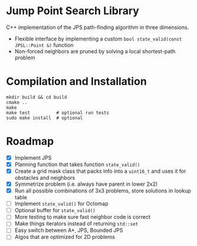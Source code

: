 # Jump Point Search Library

C++ implementation of the JPS path-finding algorithm in three dimensions.  

 - Flexible interface by implementing a custom ```bool state_valid(const JPSL::Point &)``` function
 - Non-forced neighbors are pruned by solving a local shortest-path problem

# Compilation and Installation

```
mkdir build && cd build
cmake ..
make
make test          # optional run tests 
sudo make install  # optional
```

# Roadmap

 - [x] Implement JPS
 - [x] Planning function that takes function ```state_valid()```
 - [x] Create a grid mask class that packs info into a ```uint16_t``` and uses it for obstacles and neighbors
 - [x] Symmetrize problem (i.e. always have parent in lower 2x2)
 - [x] Run all possible combinations of 3x3 problems, store solutions in lookup table
 - [ ] Implement ```state_valid()``` for Octomap
 - [ ] Optional buffer for ```state_valid()```
 - [ ] More testing to make sure fast neighbor code is correct
 - [ ] Make things iterators instead of returning ```std::set```
 - [ ] Easy switch between A*, JPS, Bounded JPS
 - [ ] Algos that are optimized for 2D problems
